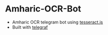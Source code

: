 # Amharic-OCR-Bot

- Amharic OCR telegram bot using [tesseract.js](https://github.com/naptha/tesseract.js)
- Built with [telegraf](https://telegraf.js.org/#/)
